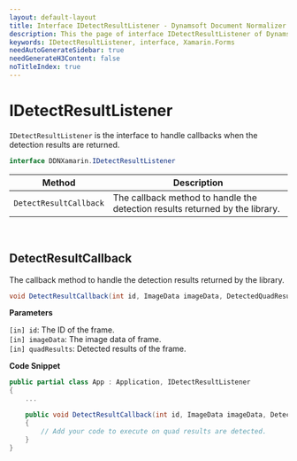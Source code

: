 ```yaml
---
layout: default-layout
title: Interface IDetectResultListener - Dynamsoft Document Normalizer Xamarin.Forms API Reference
description: This the page of interface IDetectResultListener of Dynamsoft Document Normalizer Xamarin.Forms SDK.
keywords: IDetectResultListener, interface, Xamarin.Forms
needAutoGenerateSidebar: true
needGenerateH3Content: false
noTitleIndex: true
---
```


# IDetectResultListener

`IDetectResultListener` is the interface to handle callbacks when the detection results are returned.

```csharp
interface DDNXamarin.IDetectResultListener
```

| Method | Description |
| ------ | ----------- |
| `DetectResultCallback` | The callback method to handle the detection results returned by the library. |

&nbsp;

## DetectResultCallback

The callback method to handle the detection results returned by the library.

```csharp
void DetectResultCallback(int id, ImageData imageData, DetectedQuadResult[] quadResults);
```

**Parameters**

`[in] id`: The ID of the frame.  
`[in] imageData`: The image data of frame.  
`[in] quadResults`: Detected results of the frame.

**Code Snippet**

```csharp
public partial class App : Application, IDetectResultListener
{
    ...

    public void DetectResultCallback(int id, ImageData imageData, DetectedQuadResult[] quadResults)
    {
        // Add your code to execute on quad results are detected.
    }
}
```
